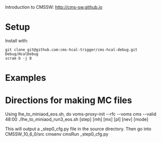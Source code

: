 Introduction to CMSSW: http://cms-sw.github.io


# Setup

Install with:

    git clone git@github.com:cms-hcal-trigger/cms-hcal-debug.git Debug/HcalDebug
    scram b -j 8

# Examples

# Directions for making MC files
Using lhe_to_miniaod_eos.sh, do
    voms-proxy-init --rfc --voms cms --valid 48:00
    ./lhe_to_miniaod_run3_eos.sh [step] [mh] [mx] [pl] [nev] [mode]

This will output a <filename>_step0_cfg.py file in the source directory. Then go into CMSSW_10_6_0/src
  cmsenv
  cmsRun <filename>_step0_cfg.py
